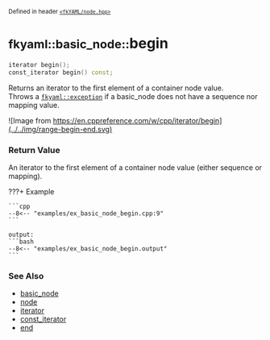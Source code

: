 <small>Defined in header [`<fkYAML/node.hpp>`](https://github.com/fktn-k/fkYAML/blob/develop/include/fkYAML/node.hpp)</small>

# <small>fkyaml::basic_node::</small>begin

```cpp
iterator begin();
const_iterator begin() const;
```

Returns an iterator to the first element of a container node value.  
Throws a [`fkyaml::exception`](../exception/index.md) if a basic_node does not have a sequence nor mapping value.  

![Image from https://en.cppreference.com/w/cpp/iterator/begin](../../img/range-begin-end.svg)

### **Return Value**

An iterator to the first element of a container node value (either sequence or mapping).

???+ Example

    ```cpp
    --8<-- "examples/ex_basic_node_begin.cpp:9"
    ```

    output:
    ```bash
    --8<-- "examples/ex_basic_node_begin.output"
    ```

### **See Also**

* [basic_node](index.md)
* [node](node.md)
* [iterator](iterator.md)  
* [const_iterator](const_iterator.md)
* [end](end.md)
